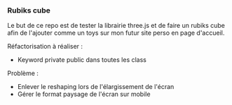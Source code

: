 ### Rubiks cube

Le but de ce repo est de tester la librairie three.js et de faire un rubiks cube afin de l'ajouter comme un toys sur mon futur site perso en page d'accueil.

Réfactorisation à réaliser :

-   Keyword private public dans toutes les class

Problème :

-   Enlever le reshaping lors de l'élargissement de l'écran
-   Gérer le format paysage de l'écran sur mobile
